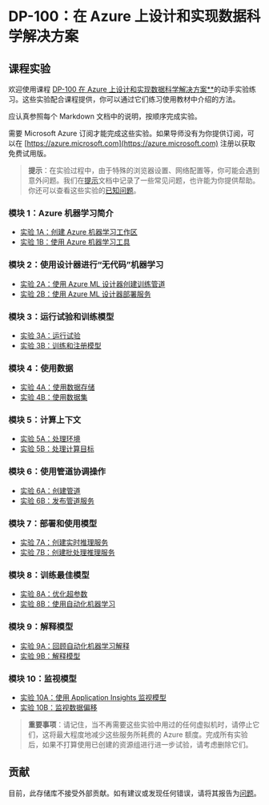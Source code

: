 ﻿# DP-100：在 Azure 上设计和实现数据科学解决方案

## 课程实验

欢迎使用课程 [DP-100 在 Azure 上设计和实现数据科学解决方案**](https://docs.microsoft.com/zh-cn/learn/certifications/courses/dp-100t01)的动手实验练习。这些实验配合课程提供，你可以通过它们练习使用教材中介绍的方法。

应认真参照每个 Markdown 文档中的说明，按顺序完成实验。

需要 Microsoft Azure 订阅才能完成这些实验。如果导师没有为你提供订阅，可以在 [https://azure.microsoft.com](https://azure.microsoft.com) 注册以获取免费试用版。

> **提示**：在实验过程中，由于特殊的浏览器设置、网络配置等，你可能会遇到意外问题。我们在[提示](TIPS.md)文档中记录了一些常见问题，也许能为你提供帮助。你还可以查看这些实验的[已知问题](https://github.com/MicrosoftLearning/DP100/issues)。

### 模块 1：Azure 机器学习简介

- [实验 1A：创建 Azure 机器学习工作区](Lab01A.md)
- [实验 1B：使用 Azure 机器学习工具](Lab01B.md)

### 模块 2：使用设计器进行“无代码”机器学习

- [实验 2A：使用 Azure ML 设计器创建训练管道](Lab02A.md)
- [实验 2B：使用 Azure ML 设计器部署服务](Lab02B.md)

### 模块 3：运行试验和训练模型

- [实验 3A：运行试验](Lab03A.md)
- [实验 3B：训练和注册模型](Lab03B.md)

### 模块 4：使用数据

- [实验 4A：使用数据存储](Lab04A.md)
- [实验 4B：使用数据集](Lab04B.md)

### 模块 5：计算上下文

- [实验 5A：处理环境](Lab05A.md)
- [实验 5B：处理计算目标](Lab05B.md)

### 模块 6：使用管道协调操作

- [实验 6A：创建管道](Lab06A.md)
- [实验 6B：发布管道服务](Lab06B.md)

### 模块 7：部署和使用模型

- [实验 7A：创建实时推理服务](Lab07A.md)
- [实验 7B：创建批处理推理服务](Lab07B.md)

### 模块 8：训练最佳模型

- [实验 8A：优化超参数](Lab08A.md)
- [实验 8B：使用自动化机器学习](Lab08B.md)

### 模块 9：解释模型

- [实验 9A：回顾自动化机器学习解释](Lab09A.md)
- [实验 9B：解释模型](Lab09B.md)

### 模块 10：监视模型

- [实验 10A：使用 Application Insights 监视模型](Lab10A.md)
- [实验 10B：监视数据偏移](Lab10B.md)

> **重要事项**：请记住，当不再需要这些实验中用过的任何虚拟机时，请停止它们，这将最大程度地减少这些服务所耗费的 Azure 额度。完成所有实验后，如果不打算使用已创建的资源组进行进一步试验，请考虑删除它们。

## 贡献

目前，此存储库不接受外部贡献。如有建议或发现任何错误，请将其报告为[问题](https://github.com/MicrosoftLearning/DP100/issues)。

